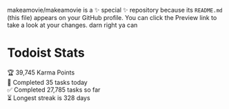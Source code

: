 makeamovie/makeamovie is a ✨ special ✨ repository because its `README.md` (this file) appears on your GitHub profile.
You can click the Preview link to take a look at your changes. darn right ya can

# Todoist Stats

<!-- TODO-IST:START -->
🏆  39,745 Karma Points           
🌸  Completed 35 tasks today           
✅  Completed 27,785 tasks so far           
⏳  Longest streak is 328 days
<!-- TODO-IST:END -->